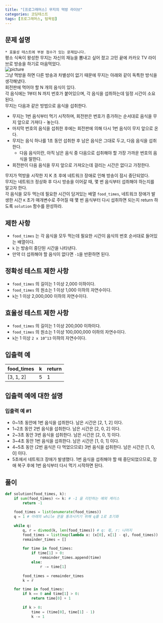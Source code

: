 ```yaml
---
title: "[프로그래머스] 무지의 먹방 라이브"
categories: 코딩테스트
tags: [프로그래머스, 탐욕법]
---
```


## 문제 설명

`* 효율성 테스트에 부분 점수가 있는 문제입니다.`  
평소 식욕이 왕성한 무지는 자신의 재능을 뽐내고 싶어 졌고 고민 끝에 카카오 TV 라이브로 방송을 하기로 마음먹었다.  
![picture](https://grepp-programmers.s3.amazonaws.com/files/production/10f4f72c93/1d932bfc-8082-4b7e-b30d-ab46bf71a9f2.png)  
그냥 먹방을 하면 다른 방송과 차별성이 없기 때문에 무지는 아래와 같이 독특한 방식을 생각해냈다.  
회전판에 먹어야 할 N 개의 음식이 있다.  
각 음식에는 1부터 N 까지 번호가 붙어있으며, 각 음식을 섭취하는데 일정 시간이 소요된다.  
무지는 다음과 같은 방법으로 음식을 섭취한다.

- 무지는 1번 음식부터 먹기 시작하며, 회전판은 번호가 증가하는 순서대로 음식을 무지 앞으로 가져다 - 놓는다.
- 마지막 번호의 음식을 섭취한 후에는 회전판에 의해 다시 1번 음식이 무지 앞으로 온다.
- 무지는 음식 하나를 1초 동안 섭취한 후 남은 음식은 그대로 두고, 다음 음식을 섭취한다.
    + 다음 음식이란, 아직 남은 음식 중 다음으로 섭취해야 할 가장 가까운 번호의 음식을 말한다.
- 회전판이 다음 음식을 무지 앞으로 가져오는데 걸리는 시간은 없다고 가정한다.

무지가 먹방을 시작한 지 K 초 후에 네트워크 장애로 인해 방송이 잠시 중단되었다.  
무지는 네트워크 정상화 후 다시 방송을 이어갈 때, 몇 번 음식부터 섭취해야 하는지를 알고자 한다.  
각 음식을 모두 먹는데 필요한 시간이 담겨있는 배열 `food_times`, 네트워크 장애가 발생한 시간 `K` 초가 매개변수로 주어질 때 몇 번 음식부터 다시 섭취하면 되는지 return 하도록 `solution` 함수를 완성하라.

## 제한 사항

- `food_times` 는 각 음식을 모두 먹는데 필요한 시간이 음식의 번호 순서대로 들어있는 배열이다.
- `k` 는 방송이 중단된 시간을 나타낸다.
- 만약 더 섭취해야 할 음식이 없다면 `-1`을 반환하면 된다.

## 정확성 테스트 제한 사항

- `food_times` 의 길이는 1 이상 2,000 이하이다.
- `food_times` 의 원소는 1 이상 1,000 이하의 자연수이다.
- `k`는 1 이상 2,000,000 이하의 자연수이다.

## 효율성 테스트 제한 사항

- `food_times` 의 길이는 1 이상 200,000 이하이다.
- `food_times` 의 원소는 1 이상 100,000,000 이하의 자연수이다.
- `k`는 1 이상 `2 x 10^13` 이하의 자연수이다.

## 입출력 예

|food_times|k|return|
|----------|-|------|
|[3, 1, 2]|5|1|

## 입출력 예에 대한 설명

### 입출력 예 #1

- 0~1초 동안에 1번 음식을 섭취한다. 남은 시간은 [2, 1, 2] 이다.
- 1~2초 동안 2번 음식을 섭취한다. 남은 시간은 [2, 0, 2] 이다.
- 2~3초 동안 3번 음식을 섭취한다. 남은 시간은 [2, 0, 1] 이다.
- 3~4초 동안 1번 음식을 섭취한다. 남은 시간은 [1, 0, 1] 이다.
- 4~5초 동안 (2번 음식은 다 먹었으므로) 3번 음식을 섭취한다. 남은 시간은 [1, 0, 0] 이다.
- 5초에서 네트워크 장애가 발생했다. 1번 음식을 섭취해야 할 때 중단되었으므로, 장애 복구 후에 1번 음식부터 다시 먹기 시작하면 된다.

## 풀이

```python
def solution(food_times, k):
    if sum(food_times) <= k: # -1 을 리턴하는 예외 케이스
        return -1
    
    food_times = list(enumerate(food_times))
    q = 1 # 아래의 while 문을 통과시키기 위해 q를 1로 초기화
    
    while q:
        q, r = divmod(k, len(food_times)) # q: 몫, r: 나머지
        food_times = list(map(lambda x: (x[0], x[1] - q), food_times))
        remainder_times = []
        
        for time in food_times:
            if time[1] > 0:
                remainder_times.append(time)
            else:
                r -= time[1]
        
        food_times = remainder_times
        k = r

    for time in food_times:
        if k == 0 and time[1] > 0:
            return time[0] + 1
        
        if k > 0:
            time = (time[0], time[1] - 1)
            k -= 1
```